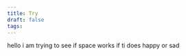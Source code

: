 ```yaml
---
title: Try
draft: false
tags:
---
```


hello 
i am trying to see if space works
if ti does happy
or sad
